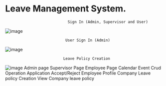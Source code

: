 # Leave Management System.

                                Sign In (Admin, Supervisor and User) 
![image](https://user-images.githubusercontent.com/31030260/73007778-5184c300-3e37-11ea-8e63-f325d53986e5.png)

                               User Sign In (Admin)
![image](https://user-images.githubusercontent.com/31030260/73007833-71b48200-3e37-11ea-9db5-ebd8fbee6a4a.png)

                              Leave Policy Creation
![image](https://user-images.githubusercontent.com/31030260/73007884-85f87f00-3e37-11ea-8df7-1589c5a23511.png)
Admin page
Supervisor Page
Employee Page
Calendar Event Crud Operation
Application Accept/Reject
Employee Profile
Company Leave policy Creation
View Company leave policy
